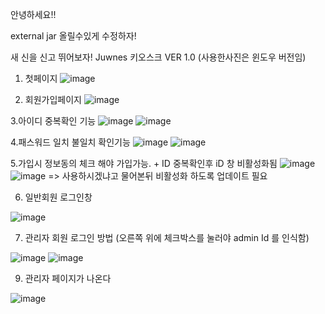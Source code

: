 안녕하세요!!


external jar 올릴수있게 수정하자!


새 신을 신고 뛰어보자! Juwnes 키오스크 VER 1.0 (사용한사진은 윈도우 버전임)

1. 첫페이지
  ![image](https://github.com/BigDataTeam01/Shoes_Program/assets/149550771/d287212d-6a57-4eba-964e-53f6a88684d2)

2. 회원가입페이지
  ![image](https://github.com/BigDataTeam01/Shoes_Program/assets/149550771/e1d48d64-e165-4eb8-95c0-382fe15513b9)

3.아이디 중복확인 기능 
  ![image](https://github.com/BigDataTeam01/Shoes_Program/assets/149550771/7ddadd55-a092-44b7-9695-b6b6683b15b0)
  ![image](https://github.com/BigDataTeam01/Shoes_Program/assets/149550771/de2207e9-a771-4dfa-810a-2e119de08903)



4.패스워드 일치 불일치 확인기능
  ![image](https://github.com/BigDataTeam01/Shoes_Program/assets/149550771/1d1e2219-13c7-4e9d-8353-ca431e67b1c6)
  ![image](https://github.com/BigDataTeam01/Shoes_Program/assets/149550771/57a145bc-adb8-454a-ad9c-5be361b4a95b)



5.가입시 정보동의 체크 해야 가입가능. + ID 중복확인후  iD 창 비활성화됨
  ![image](https://github.com/BigDataTeam01/Shoes_Program/assets/149550771/3842c6b9-fc79-454d-8c8b-1f2746803ed5)
  ![image](https://github.com/BigDataTeam01/Shoes_Program/assets/149550771/44dd8e5c-584f-48ad-8565-1b502892cd84)
 => 사용하시겠냐고 물어본뒤 비활성화 하도록 업데이트 필요


 6. 일반회원 로그인창

  ![image](https://github.com/BigDataTeam01/Shoes_Program/assets/149550771/26fe65f6-b405-420f-9432-2e7dd7366c57)


7. 관리자 회원 로그인 방법 (오른쪽 위에 체크박스를 눌러야 admin Id 를 인식함)

  ![image](https://github.com/BigDataTeam01/Shoes_Program/assets/149550771/3f1ff4e5-42a5-49cb-bc69-ecb677d22a9f)
  ![image](https://github.com/BigDataTeam01/Shoes_Program/assets/149550771/bd6b109e-4070-452b-bc90-c20742ae8c09)


9.  관리자 페이지가 나온다

  ![image](https://github.com/BigDataTeam01/Shoes_Program/assets/149550771/66786ea0-c41b-4c15-85e9-9114803867cf)





